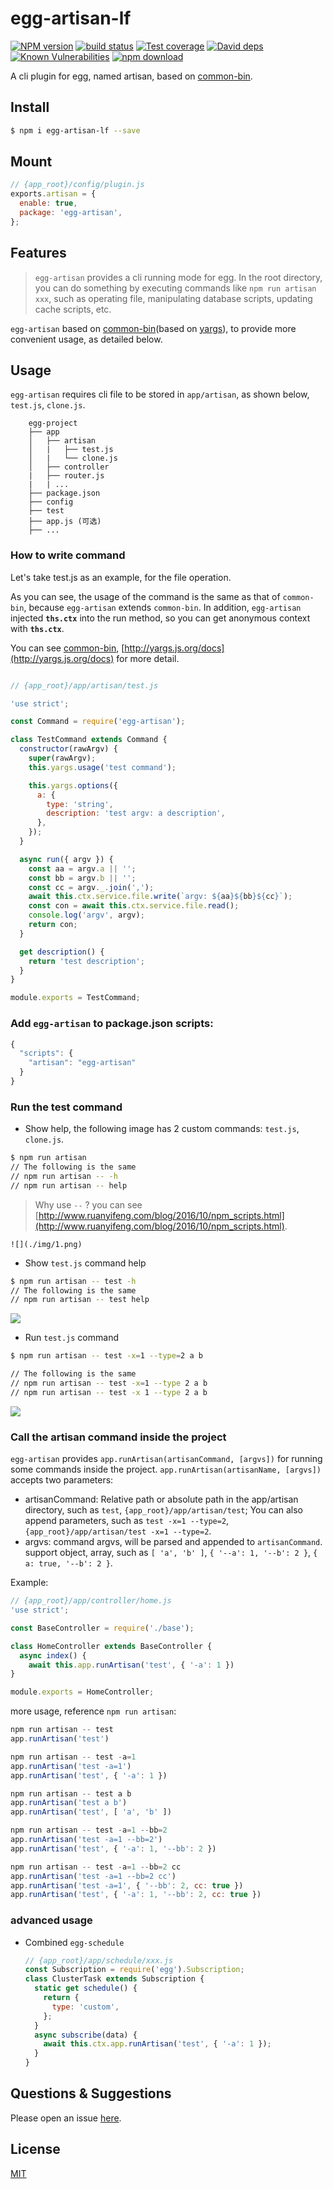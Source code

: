 # egg-artisan-lf

[![NPM version][npm-image]][npm-url]
[![build status][travis-image]][travis-url]
[![Test coverage][codecov-image]][codecov-url]
[![David deps][david-image]][david-url]
[![Known Vulnerabilities][snyk-image]][snyk-url]
[![npm download][download-image]][download-url]

[npm-image]: https://img.shields.io/npm/v/egg-artisan.svg?style=flat-square
[npm-url]: https://npmjs.org/package/egg-artisan
[travis-image]: https://img.shields.io/travis/wtone/egg-artisan.svg?style=flat-square
[travis-url]: https://travis-ci.org/wtone/egg-artisan
[codecov-image]: https://img.shields.io/codecov/c/github/wtone/egg-artisan.svg?style=flat-square
[codecov-url]: https://codecov.io/github/wtone/egg-artisan?branch=master
[david-image]: https://img.shields.io/david/wtone/egg-artisan.svg?style=flat-square
[david-url]: https://david-dm.org/wtone/egg-artisan
[snyk-image]: https://snyk.io/test/npm/egg-artisan/badge.svg?style=flat-square
[snyk-url]: https://snyk.io/test/npm/egg-artisan
[download-image]: https://img.shields.io/npm/dm/egg-artisan.svg?style=flat-square
[download-url]: https://npmjs.org/package/egg-artisan

A cli plugin for egg, named artisan, based on [common-bin](https://github.com/node-modules/common-bin).

## Install

```bash
$ npm i egg-artisan-lf --save
```

## Mount

```js
// {app_root}/config/plugin.js
exports.artisan = {
  enable: true,
  package: 'egg-artisan',
};
```

## Features

> `egg-artisan` provides a cli running mode for egg. In the root directory, you can do something by executing commands like `npm run artisan xxx`, such as operating file, manipulating database scripts, updating cache scripts, etc.

`egg-artisan` based on [common-bin](https://github.com/node-modules/common-bin)(based on [yargs](https://github.com/yargs/yargs)), to provide more convenient usage, as detailed below.

## Usage

`egg-artisan` requires cli file to be stored in `app/artisan`, as shown below, `test.js`, `clone.js`.

```
    egg-project
    ├── app
    │   ├── artisan
    │   |   ├── test.js
    │   |   └── clone.js
    │   ├── controller
    |   ├── router.js
    |   | ...
    ├── package.json
    ├── config
    ├── test
    ├── app.js (可选)
    ├── ...

```

### How to write command
Let's take test.js as an example, for the file operation.

As you can see, the usage of the command is the same as that of `common-bin`, because `egg-artisan` extends `common-bin`. In addition, `egg-artisan` injected **`ths.ctx`** into the run method, so you can get anonymous context with **`ths.ctx`**.

You can see [common-bin](https://github.com/node-modules/common-bin), [http://yargs.js.org/docs](http://yargs.js.org/docs) for more detail.
```js

// {app_root}/app/artisan/test.js

'use strict';

const Command = require('egg-artisan');

class TestCommand extends Command {
  constructor(rawArgv) {
    super(rawArgv);
    this.yargs.usage('test command');

    this.yargs.options({
      a: {
        type: 'string',
        description: 'test argv: a description',
      },
    });
  }

  async run({ argv }) {
    const aa = argv.a || '';
    const bb = argv.b || '';
    const cc = argv._.join(',');
    await this.ctx.service.file.write(`argv: ${aa}${bb}${cc}`);
    const con = await this.ctx.service.file.read();
    console.log('argv', argv);
    return con;
  }

  get description() {
    return 'test description';
  }
}

module.exports = TestCommand;
```

### Add `egg-artisan` to package.json scripts:

```js
{
  "scripts": {
    "artisan": "egg-artisan"
  }
}
```

### Run the test command

- Show help, the following image has 2 custom commands: `test.js`, `clone.js`.
```bash
$ npm run artisan
// The following is the same
// npm run artisan -- -h
// npm run artisan -- help
```
> Why use `--` ? you can see [http://www.ruanyifeng.com/blog/2016/10/npm_scripts.html](http://www.ruanyifeng.com/blog/2016/10/npm_scripts.html).

    ![](./img/1.png)

- Show `test.js` command help
```bash
$ npm run artisan -- test -h
// The following is the same
// npm run artisan -- test help
```
![](./img/2.png)

- Run `test.js` command
```bash
$ npm run artisan -- test -x=1 --type=2 a b

// The following is the same
// npm run artisan -- test -x=1 --type 2 a b
// npm run artisan -- test -x 1 --type 2 a b
```
![](./img/3.png)


### Call the artisan command inside the project
`egg-artisan` provides `app.runArtisan(artisanCommand, [argvs])` for running some commands inside the project. `app.runArtisan(artisanName, [argvs])` accepts two parameters:
 
 - artisanCommand: Relative path or absolute path in the app/artisan directory, such as `test`, `{app_root}/app/artisan/test`; You can also append parameters, such as `test -x=1 --type=2`, `{app_root}/app/artisan/test -x=1 --type=2`.
 - argvs: command argvs, will be parsed and appended to `artisanCommand`. support object, array, such as `[ 'a', 'b' ]`, `{ '--a': 1, '--b': 2 }`, `{ a: true, '--b': 2 }`.


Example:

```js
// {app_root}/app/controller/home.js 
'use strict';

const BaseController = require('./base');

class HomeController extends BaseController {
  async index() {
    await this.app.runArtisan('test', { '-a': 1 })
}

module.exports = HomeController;
```

more usage, reference `npm run artisan`:

```js
npm run artisan -- test
app.runArtisan('test')

npm run artisan -- test -a=1
app.runArtisan('test -a=1')
app.runArtisan('test', { '-a': 1 })

npm run artisan -- test a b
app.runArtisan('test a b')
app.runArtisan('test', [ 'a', 'b' ])

npm run artisan -- test -a=1 --bb=2
app.runArtisan('test -a=1 --bb=2')
app.runArtisan('test', { '-a': 1, '--bb': 2 })

npm run artisan -- test -a=1 --bb=2 cc
app.runArtisan('test -a=1 --bb=2 cc')
app.runArtisan('test -a=1', { '--bb': 2, cc: true })
app.runArtisan('test', { '-a': 1, '--bb': 2, cc: true })

```

### advanced usage

- Combined `egg-schedule`

    ```js
    // {app_root}/app/schedule/xxx.js
    const Subscription = require('egg').Subscription;
    class ClusterTask extends Subscription {
      static get schedule() {
        return {
          type: 'custom',
        };
      }
      async subscribe(data) {
        await this.ctx.app.runArtisan('test', { '-a': 1 });
      }
    }
    ```

## Questions & Suggestions

Please open an issue [here](https://github.com/wtone/egg/issues).

## License

[MIT](LICENSE)
